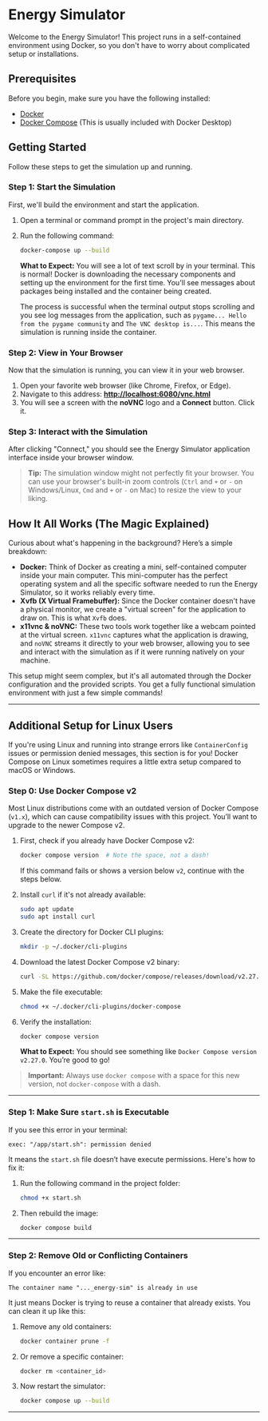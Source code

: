 # Energy Simulator

Welcome to the Energy Simulator! This project runs in a self-contained environment using Docker, so you don't have to worry about complicated setup or installations.

## Prerequisites

Before you begin, make sure you have the following installed:

- [Docker](https://docs.docker.com/get-docker/)
- [Docker Compose](https://docs.docker.com/compose/install/) (This is usually included with Docker Desktop)

## Getting Started

Follow these steps to get the simulation up and running.

### Step 1: Start the Simulation

First, we'll build the environment and start the application.

1.  Open a terminal or command prompt in the project's main directory.
2.  Run the following command:
    ```bash
    docker-compose up --build
    ```
    **What to Expect:** You will see a lot of text scroll by in your terminal. This is normal! Docker is downloading the necessary components and setting up the environment for the first time. You'll see messages about packages being installed and the container being created.

    The process is successful when the terminal output stops scrolling and you see log messages from the application, such as `pygame... Hello from the pygame community` and `The VNC desktop is...`. This means the simulation is running inside the container.

### Step 2: View in Your Browser

Now that the simulation is running, you can view it in your web browser.

1.  Open your favorite web browser (like Chrome, Firefox, or Edge).
2.  Navigate to this address: **[http://localhost:6080/vnc.html](http://localhost:6080/vnc.html)**
3.  You will see a screen with the **noVNC** logo and a **Connect** button. Click it.

### Step 3: Interact with the Simulation

After clicking "Connect," you should see the Energy Simulator application interface inside your browser window.

> **Tip:** The simulation window might not perfectly fit your browser. You can use your browser's built-in zoom controls (`Ctrl` and `+` or `-` on Windows/Linux, `Cmd` and `+` or `-` on Mac) to resize the view to your liking.

## How It All Works (The Magic Explained)

Curious about what's happening in the background? Here’s a simple breakdown:

-   **Docker:** Think of Docker as creating a mini, self-contained computer inside your main computer. This mini-computer has the perfect operating system and all the specific software needed to run the Energy Simulator, so it works reliably every time.
-   **Xvfb (X Virtual Framebuffer):** Since the Docker container doesn't have a physical monitor, we create a "virtual screen" for the application to draw on. This is what `Xvfb` does.
-   **x11vnc & noVNC:** These two tools work together like a webcam pointed at the virtual screen. `x11vnc` captures what the application is drawing, and `noVNC` streams it directly to your web browser, allowing you to see and interact with the simulation as if it were running natively on your machine.

This setup might seem complex, but it's all automated through the Docker configuration and the provided scripts. You get a fully functional simulation environment with just a few simple commands!

---

## Additional Setup for Linux Users

If you're using Linux and running into strange errors like `ContainerConfig` issues or permission denied messages, this section is for you! Docker Compose on Linux sometimes requires a little extra setup compared to macOS or Windows.

### Step 0: Use Docker Compose v2

Most Linux distributions come with an outdated version of Docker Compose (`v1.x`), which can cause compatibility issues with this project. You’ll want to upgrade to the newer Compose v2.

1. First, check if you already have Docker Compose v2:

   ```bash
   docker compose version  # Note the space, not a dash!
   ```

   If this command fails or shows a version below `v2`, continue with the steps below.

2. Install `curl` if it's not already available:

   ```bash
   sudo apt update
   sudo apt install curl
   ```

3. Create the directory for Docker CLI plugins:

   ```bash
   mkdir -p ~/.docker/cli-plugins
   ```

4. Download the latest Docker Compose v2 binary:

   ```bash
   curl -SL https://github.com/docker/compose/releases/download/v2.27.0/docker-compose-linux-x86_64 -o ~/.docker/cli-plugins/docker-compose
   ```

5. Make the file executable:

   ```bash
   chmod +x ~/.docker/cli-plugins/docker-compose
   ```

6. Verify the installation:

   ```bash
   docker compose version
   ```

   **What to Expect:** You should see something like `Docker Compose version v2.27.0`. You’re good to go!

>  **Important:** Always use `docker compose` with a space for this new version, not `docker-compose` with a dash.

---

### Step 1: Make Sure `start.sh` is Executable

If you see this error in your terminal:

```
exec: "/app/start.sh": permission denied
```

It means the `start.sh` file doesn’t have execute permissions. Here's how to fix it:

1. Run the following command in the project folder:

   ```bash
   chmod +x start.sh
   ```

2. Then rebuild the image:

   ```bash
   docker compose build
   ```

---

### Step 2: Remove Old or Conflicting Containers

If you encounter an error like:

```
The container name "..._energy-sim" is already in use
```

It just means Docker is trying to reuse a container that already exists. You can clean it up like this:

1. Remove any old containers:

   ```bash
   docker container prune -f
   ```

2. Or remove a specific container:

   ```bash
   docker rm <container_id>
   ```

3. Now restart the simulator:

   ```bash
   docker compose up --build
   ```

---
